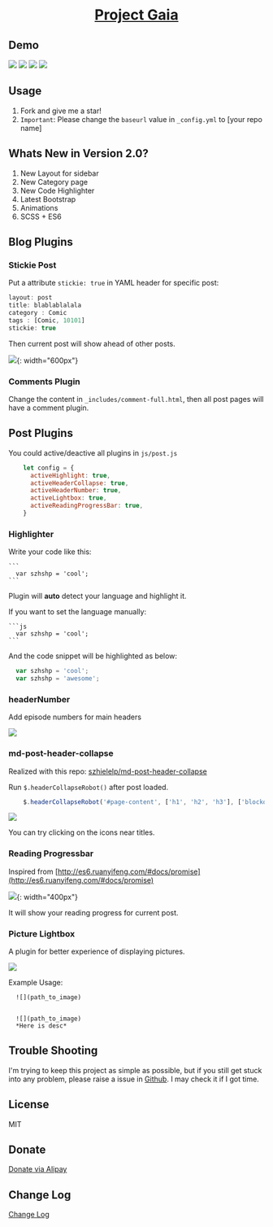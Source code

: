 <h1 align="center">
  <a href="https://github.com/szhielelp/JekyllTheme-ProjectGaia">
    Project Gaia
  </a>
</h1>


## Demo 

![](    _media/demo/1.png  )
![](    _media/demo/2.png  )
![](    _media/demo/3.png  )
![](    _media/demo/4.png  )




## Usage

1. Fork and give me a star!
1. `Important`: Please change the `baseurl` value in  `_config.yml` to [your repo name]


## Whats New in Version 2.0?

1. New Layout for sidebar
1. New Category page
1. New Code Highlighter
1. Latest Bootstrap
1. Animations
2. SCSS + ES6

## Blog Plugins

### Stickie Post

Put a attribute `stickie: true` in YAML header for specific post:

```js
layout: post
title: blablablalala
category : Comic
tags : [Comic, 10101]
stickie: true 
```

Then current post will show ahead of other posts.


![]( _media/post/stickyPost.png ){: width="600px"}


### Comments Plugin

Change the content in `_includes/comment-full.html`, then all post pages will have a comment plugin.

## Post Plugins

You could active/deactive all plugins in `js/post.js`

```javascript
    let config = {
      activeHighlight: true,
      activeHeaderCollapse: true,
      activeHeaderNumber: true,
      activeLightbox: true,
      activeReadingProgressBar: true,
    }
```


### Highlighter


Write your code like this:

    ```
      var szhshp = 'cool';
    ```

Plugin will **auto** detect your language and highlight it.

If you want to set the language manually:


    ```js
      var szhshp = 'cool';
    ```


And the code snippet will be highlighted as below:


```js
  var szhshp = 'cool';
  var szhshp = 'awesome';
```


### headerNumber

Add episode numbers for main headers

![]( _media/post/headerNumber.png )


### md-post-header-collapse

Realized with this repo: [    szhielelp/md-post-header-collapse  ](https://github.com/szhielelp/md-post-header-collapse)

Run `$.headerCollapseRobot()` after post loaded.

```js
    $.headerCollapseRobot('#page-content', ['h1', 'h2', 'h3'], ['blockquote']);
```

![]( _media/post/headerCollapse.png )

You can try clicking on the icons near titles.


### Reading Progressbar

Inspired from [http://es6.ruanyifeng.com/#docs/promise](http://es6.ruanyifeng.com/#docs/promise)

![]( _media/post/progressbar.png ){: width="400px"}

It will show your reading progress for current post.


### Picture Lightbox 

A plugin for better experience of displaying pictures.


![]( _media/post/lightbox.png )



Example Usage:

```
  ![](path_to_image)


  ![](path_to_image)
  *Here is desc*
```

## Trouble Shooting

I'm trying to keep this project as simple as possible, but if you still get stuck into any problem, please raise a issue in [Github](https://github.com/szhielelp/JekyllTheme-ProjectGaia). I may check it if I got time.


## License

MIT

## Donate

[   Donate via Alipay    ](http://szhshp.org/about.html)

## Change Log

[    Change Log   ](https://github.com/szhielelp/JekyllTheme-ProjectGaia#change-log)